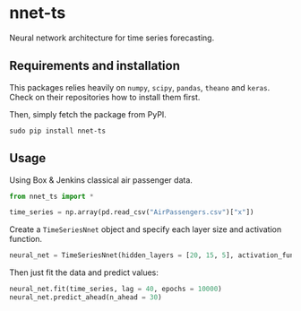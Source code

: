 # nnet-ts
Neural network architecture for time series forecasting.

## Requirements and installation
This packages relies heavily on `numpy`, `scipy`, `pandas`, `theano` and `keras`. Check on their repositories how to install them first.

Then, simply fetch the package from PyPI.

````
sudo pip install nnet-ts
````

## Usage 

Using Box & Jenkins classical air passenger data.

````python
from nnet_ts import *

time_series = np.array(pd.read_csv("AirPassengers.csv")["x"])
````

Create a `TimeSeriesNnet` object and specify each layer size and activation function.

````python
neural_net = TimeSeriesNnet(hidden_layers = [20, 15, 5], activation_functions = ['sigmoid', 'sigmoid', 'sigmoid'])
````

Then just fit the data and predict values:

````python
neural_net.fit(time_series, lag = 40, epochs = 10000)
neural_net.predict_ahead(n_ahead = 30)
````


